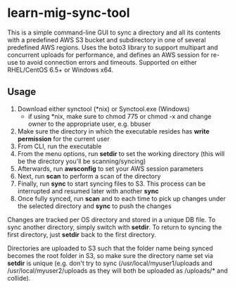 # learn-mig-sync-tool

This is a simple command-line GUI to sync a directory and all its contents with a predefined AWS S3 bucket and subdirectory in one of several predefined AWS regions.  Uses the boto3 library to support multipart and concurrent uploads for performance, and defines an AWS session for re-use to avoid connection errors and timeouts.  Supported on either RHEL/CentOS 6.5+ or Windows x64.

## Usage
1.  Download either synctool (*nix) or Synctool.exe (Windows)
	- if using *nix, make sure to chmod 775 or chmod -x and change owner to the appropriate user, e.g. bbuser
2.  Make sure the directory in which the executable resides has **write permission** for the current user
3.  From CLI, run the executable
4.  From the menu options, run **setdir** to set the working directory (this will be the directory you'll be scanning/syncing)
5.  Afterwards, run **awsconfig** to set your AWS session parameters
6.  Next, run **scan** to perform a scan of the directory
7.  Finally, run **sync** to start syncing files to S3.  This process can be interrupted and resumed later with another **sync**
8.  Once fully synced, run **scan** and to each time to pick up changes under the selected directory and **sync** to push the changes

Changes are tracked per OS directory and stored in a unique DB file.  To sync another directory, simply switch with **setdir**.  To return to syncing the first directory, just **setdir** back to the first directory.

Directories are uploaded to S3 such that the folder name being synced becomes the root folder in S3, so make sure the directory name set via **setdir** is unique (e.g. don't try to sync (/usr/local/myuser1/uploads and /usr/local/myuser2/uploads as they will both be uploaded as /uploads/* and collide).
